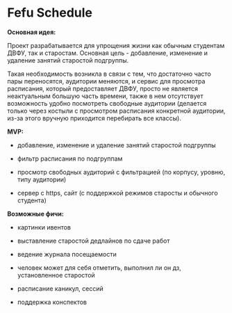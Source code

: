 # Fefu Schedule

**Основная идея:** 

Проект разрабатывается для упрощения жизни как обычным студентам ДВФУ, так и старостам. Основная цель - добавление, изменение и удаление занятий старостой подгруппы.

Такая необходимость возникла в связи с тем, что достаточно часто пары переносятся, аудитории меняются, и сервис для просмотра расписания, который предоставляет ДВФУ, просто не является неактуальным большую часть времени, также в нем отсутствует возможность удобно посмотреть свободные аудитории (делается только через костыли с просмотром расписания конкретной аудитории, из-за этого вручную приходится перебирать все классы).

**MVP:**

* добавление, изменение и удаление занятий старостой подгруппы

* фильтр расписания по подгруппам

* просмотр свободных аудиторий с фильтрацией (по корпусу, уровню, типу аудитории)

* сервер с https, сайт (с поддержкой режимов старосты и обычного студента)

**Возможные фичи:**

* картинки ивентов

* выставление старостой дедлайнов по сдаче работ

* ведение журнала посещаемости

* человек может для себя отметить, выполнил ли он дз, установленное старостой

* расписание каникул, сессий

* поддержка конспектов
